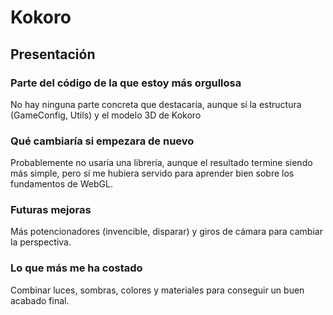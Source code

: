# Kokoro

## Presentación

### Parte del código de la que estoy más orgullosa

No hay ninguna parte concreta que destacaría, aunque sí la estructura (GameConfig, Utils) y el modelo 3D de Kokoro

### Qué cambiaría si empezara de nuevo

Probablemente no usaría una librería, aunque el resultado termine siendo más simple, pero sí me hubiera servido para aprender bien sobre los fundamentos de WebGL.

### Futuras mejoras

Más potencionadores (invencible, disparar) y giros de cámara para cambiar la perspectiva.

### Lo que más me ha costado

Combinar luces, sombras, colores y materiales para conseguir un buen acabado final.